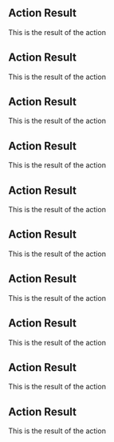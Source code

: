 
## Action Result
This is the result of the action
## Action Result
This is the result of the action
## Action Result
This is the result of the action
## Action Result
This is the result of the action
## Action Result
This is the result of the action
## Action Result
This is the result of the action
## Action Result
This is the result of the action
## Action Result
This is the result of the action
## Action Result
This is the result of the action
## Action Result
This is the result of the action
